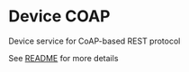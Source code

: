 # Device COAP

Device service for CoAP-based REST protocol

See [README](https://github.com/edgexfoundry/device-coap-c/tree/{{edgexversion}}#readme) for more details